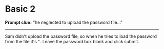 # Basic 2

**Prompt clue:** "he neglected to upload the password file..."

---

Sam didn't upload the password file, so when he tries to load the password from the file it's ''. Leave the password box blank and click submit.
